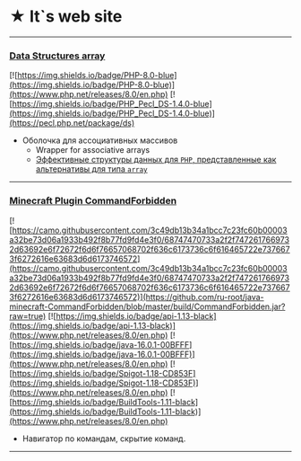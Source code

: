 # ★ It`s web site

- - - - - - - - - -
### [Data Structures array](https://github.com/ru-root/php-array-map)
[![https://img.shields.io/badge/PHP-8.0-blue](https://img.shields.io/badge/PHP-8.0-blue)](https://www.php.net/releases/8.0/en.php)
[![https://img.shields.io/badge/PHP_Pecl_DS-1.4.0-blue](https://img.shields.io/badge/PHP_Pecl_DS-1.4.0-blue)](https://pecl.php.net/package/ds)
- Оболочка для ассоциативных массивов
    - Wrapper for associative arrays
    - [Эффективные структуры данных для `PHP`, представленные как альтернативы для типа `array`](https://www.php.net/manual/en/book.ds.php)

- - - - - - - - - -

### [Minecraft Plugin CommandForbidden](https://github.com/ru-root/java-minecraft-CommandForbidden)
[![https://camo.githubusercontent.com/3c49db13b34a1bcc7c23fc60b00003a32be73d06a1933b492f8b77fd9fd4e3f0/68747470733a2f2f7472617669732d63692e6f72672f6d6f76657068702f636c6173736c6f616465722e7376673f6272616e63683d6d6173746572](https://camo.githubusercontent.com/3c49db13b34a1bcc7c23fc60b00003a32be73d06a1933b492f8b77fd9fd4e3f0/68747470733a2f2f7472617669732d63692e6f72672f6d6f76657068702f636c6173736c6f616465722e7376673f6272616e63683d6d6173746572)](https://github.com/ru-root/java-minecraft-CommandForbidden/blob/master/build/CommandForbidden.jar?raw=true)
[![https://img.shields.io/badge/api-1.13-black](https://img.shields.io/badge/api-1.13-black)](https://www.php.net/releases/8.0/en.php)
[![https://img.shields.io/badge/java-16.0.1-00BFFF](https://img.shields.io/badge/java-16.0.1-00BFFF)](https://www.php.net/releases/8.0/en.php)
[![https://img.shields.io/badge/Spigot-1.18-CD853F](https://img.shields.io/badge/Spigot-1.18-CD853F)](https://www.php.net/releases/8.0/en.php)
[![https://img.shields.io/badge/BuildTools-1.11-black](https://img.shields.io/badge/BuildTools-1.11-black)](https://www.php.net/releases/8.0/en.php)

- Навигатор по командам, скрытие команд.
- - - - - - - - - - -
